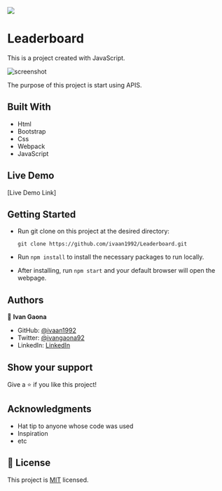 ![](https://img.shields.io/badge/Microverse-blueviolet)
# Leaderboard

This is a project created with JavaScript.  

![screenshot](https://user-images.githubusercontent.com/73128809/146655156-eb1bc0cc-81dd-4126-867d-6b46f77d2ef3.png)

The purpose of this project is start using APIS. 
## Built With

- Html
- Bootstrap
- Css
- Webpack
- JavaScript


## Live Demo


[Live Demo Link]

## Getting Started 

- Run git clone on this project at the desired directory:
     ```
    git clone https://github.com/ivaan1992/Leaderboard.git
     ```
- Run `npm install` to install the necessary packages to run locally.

- After installing, run `npm start` and your default browser will open the webpage. 

## Authors

👤 **Ivan Gaona**


- GitHub: [@ivaan1992](https://github.com/ivaan1992)
- Twitter: [@ivangaona92](https://twitter.com/ivangaona92)
- LinkedIn: [LinkedIn](https://www.linkedin.com/in/ivan-linares-gaona/)

## Show your support

Give a ⭐️ if you like this project!

## Acknowledgments

- Hat tip to anyone whose code was used
- Inspiration
- etc

## 📝 License

This project is [MIT](./MIT.md) licensed.
